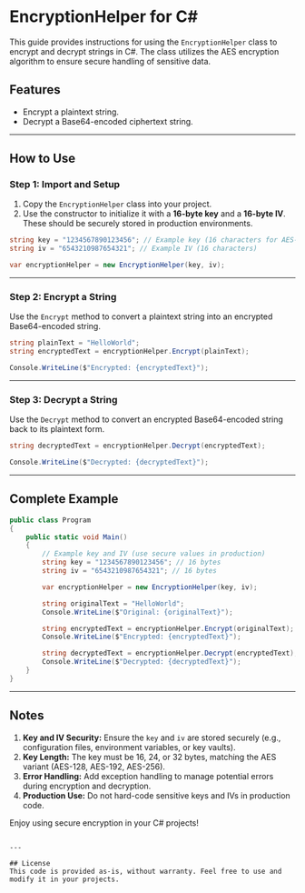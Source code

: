 
# EncryptionHelper for C#

This guide provides instructions for using the `EncryptionHelper` class to encrypt and decrypt strings in C#. The class utilizes the AES encryption algorithm to ensure secure handling of sensitive data.

## Features
- Encrypt a plaintext string.
- Decrypt a Base64-encoded ciphertext string.

---

## How to Use

### Step 1: Import and Setup
1. Copy the `EncryptionHelper` class into your project.
2. Use the constructor to initialize it with a **16-byte key** and a **16-byte IV**. These should be securely stored in production environments.

```csharp
string key = "1234567890123456"; // Example key (16 characters for AES-128)
string iv = "6543210987654321"; // Example IV (16 characters)

var encryptionHelper = new EncryptionHelper(key, iv);
```

---

### Step 2: Encrypt a String
Use the `Encrypt` method to convert a plaintext string into an encrypted Base64-encoded string.

```csharp
string plainText = "HelloWorld";
string encryptedText = encryptionHelper.Encrypt(plainText);

Console.WriteLine($"Encrypted: {encryptedText}");
```

---

### Step 3: Decrypt a String
Use the `Decrypt` method to convert an encrypted Base64-encoded string back to its plaintext form.

```csharp
string decryptedText = encryptionHelper.Decrypt(encryptedText);

Console.WriteLine($"Decrypted: {decryptedText}");
```

---

## Complete Example
```csharp
public class Program
{
    public static void Main()
    {
        // Example key and IV (use secure values in production)
        string key = "1234567890123456"; // 16 bytes
        string iv = "6543210987654321"; // 16 bytes

        var encryptionHelper = new EncryptionHelper(key, iv);

        string originalText = "HelloWorld";
        Console.WriteLine($"Original: {originalText}");

        string encryptedText = encryptionHelper.Encrypt(originalText);
        Console.WriteLine($"Encrypted: {encryptedText}");

        string decryptedText = encryptionHelper.Decrypt(encryptedText);
        Console.WriteLine($"Decrypted: {decryptedText}");
    }
}
```

---

## Notes
1. **Key and IV Security:** Ensure the `key` and `iv` are stored securely (e.g., configuration files, environment variables, or key vaults).
2. **Key Length:** The key must be 16, 24, or 32 bytes, matching the AES variant (AES-128, AES-192, AES-256).
3. **Error Handling:** Add exception handling to manage potential errors during encryption and decryption.
4. **Production Use:** Do not hard-code sensitive keys and IVs in production code. 

Enjoy using secure encryption in your C# projects!
```

---

## License
This code is provided as-is, without warranty. Feel free to use and modify it in your projects.
